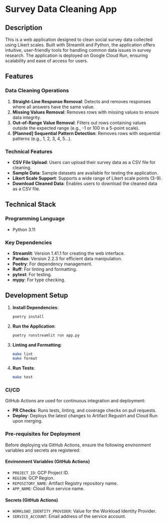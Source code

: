 # Survey Data Cleaning App

## Description

This is a web application designed to clean social survey data collected using Likert scales. Built with Streamlit and Python, the application offers intuitive, user-friendly tools for handling common data issues in survey research. The application is deployed on Google Cloud Run, ensuring scalability and ease of access for users.

## Features

### Data Cleaning Operations
1. **Straight-Line Response Removal**: Detects and removes responses where all answers have the same value.
2. **Missing Values Removal**: Removes rows with missing values to ensure data integrity.
3. **Out-of-Range Value Removal**: Filters out rows containing values outside the expected range (e.g., -1 or 100 in a 5-point scale).
4. **[Planned] Sequential Pattern Detection**: Removes rows with sequential patterns (e.g., 1, 2, 3, 4, 5...).

### Technical Features
- **CSV File Upload**: Users can upload their survey data as a CSV file for cleaning.
- **Sample Data**: Sample datasets are available for testing the application.
- **Likert Scale Support**: Supports a wide range of Likert scale points (3-9).
- **Download Cleaned Data**: Enables users to download the cleaned data as a CSV file.

## Technical Stack

### Programming Language
- Python 3.11

### Key Dependencies
- **Streamlit**: Version 1.41.1 for creating the web interface.
- **Pandas**: Version 2.2.3 for efficient data manipulation.
- **Poetry**: For dependency management.
- **Ruff**: For linting and formatting.
- **pytest**: For testing.
- **mypy**: For type checking.

## Development Setup

1. **Install Dependencies**:
   ```bash
   poetry install
   ```

2. **Run the Application**:
   ```bash
   poetry runstreamlit run app.py
   ```

3. **Linting and Formatting**:
   ```bash
   make lint
   make format
   ```

4. **Run Tests**:
   ```bash
   make test
   ```

### CI/CD
GitHub Actions are used for continuous integration and deployment:
- **PR Checks**: Runs tests, linting, and coverage checks on pull requests.
- **Deploy**: Deploys the latest changes to Artifact Regustrt and Cloud Run upon merging.

### Pre-requisites for Deployment

Before deploying via GitHub Actions, ensure the following environment variables and secrets are registered:

#### Environment Variables (GitHub Actions)
- `PROJECT_ID`: GCP Project ID.
- `REGION`: GCP Region.
- `REPOSITORY_NAME`: Artifact Registry repository name.
- `APP_NAME`: Cloud Run service name.

#### Secrets (GitHub Actions)
- `WORKLOAD_IDENTITY_PROVIDER`: Value for the Workload Identity Provider.
- `SERVICE_ACCOUNT`: Email address of the service account.
